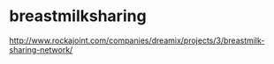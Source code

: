 # breastmilksharing
http://www.rockajoint.com/companies/dreamix/projects/3/breastmilk-sharing-network/
